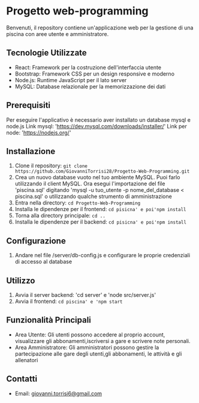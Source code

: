 # Progetto web-programming

Benvenuti, il repository contiene un'applicazione web per la gestione di una piscina con aree utente e amministratore.

## Tecnologie Utilizzate

- React: Framework per la costruzione dell'interfaccia utente
- Bootstrap: Framework CSS per un design responsive e moderno
- Node.js: Runtime JavaScript per il lato server
- MySQL: Database relazionale per la memorizzazione dei dati

## Prerequisiti
Per eseguire l'applicativo è necessario aver installato un database mysql e node.js
Link mysql: 'https://dev.mysql.com/downloads/installer/'
Link per node: 'https://nodejs.org/'

## Installazione

1. Clone il repository: `git clone https://github.com/GiovanniTorrisi28/Progetto-Web-Programming.git`
2.  Crea un nuovo database vuoto nel tuo ambiente MySQL. Puoi farlo utilizzando il client MySQL. Ora esegui l'importazione del file 
    'piscina.sql' digitando 'mysql -u tuo_utente -p nome_del_database < piscina.sql' o utilizzando qualche strumento di amministrazione
3. Entra nella directory: `cd Progetto-Web-Programming`
4. Installa le dipendenze per il frontend: `cd pisicna' e poi'npm install`  
5. Torna alla directory principale: `cd ..`
6. Installa le dipendenze per il backend: `cd pisicna' e poi'npm install` 

## Configurazione

1. Andare nel file /server/db-config.js e configurare le proprie credenziali di accesso al database

## Utilizzo

1. Avvia il server backend: 'cd server' e 'node src/server.js'
2. Avvia il frontend: `cd piscina' e 'npm start`

## Funzionalità Principali

- Area Utente: Gli utenti possono accedere al proprio account, visualizzare gli abbonamenti,iscriversi a gare e scrivere note personali.
- Area Amministratore: Gli amministratori possono gestire la partecipazione alle gare degli utenti,gli abbonamenti, le attività e gli 
  allenatori 

## Contatti

- Email: giovanni.torrisi6@gmail.com

